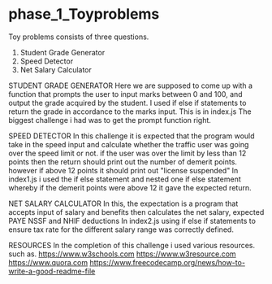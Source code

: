 # phase_1_Toyproblems
Toy problems consists of three questions.
1. Student Grade Generator
2. Speed Detector
3. Net Salary Calculator

STUDENT GRADE GENERATOR
Here we are supposed to come up with a function that prompts the user to input marks between 0 and 100,
and output the grade acquired by the student. 
I used if else if statements to return the grade in accordance to the marks input. This is in index.js
The biggest challenge i had was to get the prompt function right.

SPEED DETECTOR
In this challenge it is expected that the program would take in the speed input and calculate whether the traffic user was going over the speed limit or not.
if the user was over the limit by less than 12 points then the return should print out the number of demerit points.
however if above 12 points it should print out "license suspended"
In index1.js i used the if else statement and nested one if else statement whereby if the demerit points were above 12 it gave the expected return.

NET SALARY CALCULATOR
In this, the expectation is a program that accepts input of salary and benefits then calculates the net salary,
expected PAYE NSSF and NHIF deductions
In index2.js using if else if statements to ensure tax rate for the different salary range was correctly defined.

RESOURCES
In the completion of this challenge i used various resources. such as.
https://www.w3schools.com
https://www.w3resource.com
https://www.quora.com
https://www.freecodecamp.org/news/how-to-write-a-good-readme-file

